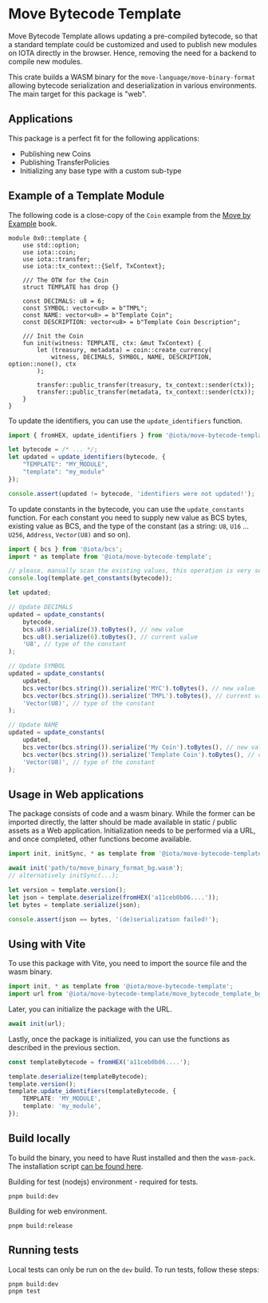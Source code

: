 # Move Bytecode Template

Move Bytecode Template allows updating a pre-compiled bytecode, so that a standard template could be
customized and used to publish new modules on IOTA directly in the browser. Hence, removing the need
for a backend to compile new modules.

This crate builds a WASM binary for the `move-language/move-binary-format` allowing bytecode
serialization and deserialization in various environments. The main target for this package is
"web".

## Applications

This package is a perfect fit for the following applications:

- Publishing new Coins
- Publishing TransferPolicies
- Initializing any base type with a custom sub-type

## Example of a Template Module

The following code is a close-copy of the `Coin` example from the
[Move by Example](https://examples.iota.io/samples/coin.html) book.

```move
module 0x0::template {
    use std::option;
    use iota::coin;
    use iota::transfer;
    use iota::tx_context::{Self, TxContext};

    /// The OTW for the Coin
    struct TEMPLATE has drop {}

    const DECIMALS: u8 = 6;
    const SYMBOL: vector<u8> = b"TMPL";
    const NAME: vector<u8> = b"Template Coin";
    const DESCRIPTION: vector<u8> = b"Template Coin Description";

    /// Init the Coin
    fun init(witness: TEMPLATE, ctx: &mut TxContext) {
        let (treasury, metadata) = coin::create_currency(
            witness, DECIMALS, SYMBOL, NAME, DESCRIPTION, option::none(), ctx
        );

        transfer::public_transfer(treasury, tx_context::sender(ctx));
        transfer::public_transfer(metadata, tx_context::sender(ctx));
    }
}
```

To update the identifiers, you can use the `update_identifiers` function.

```ts
import { fromHEX, update_identifiers } from '@iota/move-bytecode-template';

let bytecode = /* ... */;
let updated = update_identifiers(bytecode, {
    "TEMPLATE": "MY_MODULE",
    "template": "my_module"
});

console.assert(updated != bytecode, 'identifiers were not updated!');
```

To update constants in the bytecode, you can use the `update_constants` function. For each constant
you need to supply new value as BCS bytes, existing value as BCS, and the type of the constant (as a
string: `U8`, `U16` ... `U256`, `Address`, `Vector(U8)` and so on).

```ts
import { bcs } from '@iota/bcs';
import * as template from '@iota/move-bytecode-template';

// please, manually scan the existing values, this operation is very sensitive
console.log(template.get_constants(bytecode));

let updated;

// Update DECIMALS
updated = update_constants(
    bytecode,
    bcs.u8().serialize(3).toBytes(), // new value
    bcs.u8().serialize(6).toBytes(), // current value
    'U8', // type of the constant
);

// Update SYMBOL
updated = update_constants(
    updated,
    bcs.vector(bcs.string()).serialize('MYC').toBytes(), // new value
    bcs.vector(bcs.string()).serialize('TMPL').toBytes(), // current value
    'Vector(U8)', // type of the constant
);

// Update NAME
updated = update_constants(
    updated,
    bcs.vector(bcs.string()).serialize('My Coin').toBytes(), // new value
    bcs.vector(bcs.string()).serialize('Template Coin').toBytes(), // current value
    'Vector(U8)', // type of the constant
);
```

## Usage in Web applications

The package consists of code and a wasm binary. While the former can be imported directly, the
latter should be made available in static / public assets as a Web application. Initialization needs
to be performed via a URL, and once completed, other functions become available.

```ts
import init, initSync, * as template from '@iota/move-bytecode-template';

await init('path/to/move_binary_format_bg.wasm');
// alternatively initSync(...);

let version = template.version();
let json = template.deserialize(fromHEX('a11ceb0b06....'));
let bytes = template.serialize(json);

console.assert(json == bytes, '(de)serialization failed!');
```

## Using with Vite

To use this package with Vite, you need to import the source file and the wasm binary.

```ts
import init, * as template from '@iota/move-bytecode-template';
import url from '@iota/move-bytecode-template/move_bytecode_template_bg.wasm?url';
```

Later, you can initialize the package with the URL.

```ts
await init(url);
```

Lastly, once the package is initialized, you can use the functions as described in the previous
section.

```ts
const templateBytecode = fromHEX('a11ceb0b06....');

template.deserialize(templateBytecode);
template.version();
template.update_identifiers(templateBytecode, {
    TEMPLATE: 'MY_MODULE',
    template: 'my_module',
});
```

## Build locally

To build the binary, you need to have Rust installed and then the `wasm-pack`. The installation
script [can be found here](https://rustwasm.github.io/wasm-pack/).

Building for test (nodejs) environment - required for tests.

```
pnpm build:dev
```

Building for web environment.

```
pnpm build:release
```

## Running tests

Local tests can only be run on the `dev` build. To run tests, follow these steps:

```
pnpm build:dev
pnpm test
```
